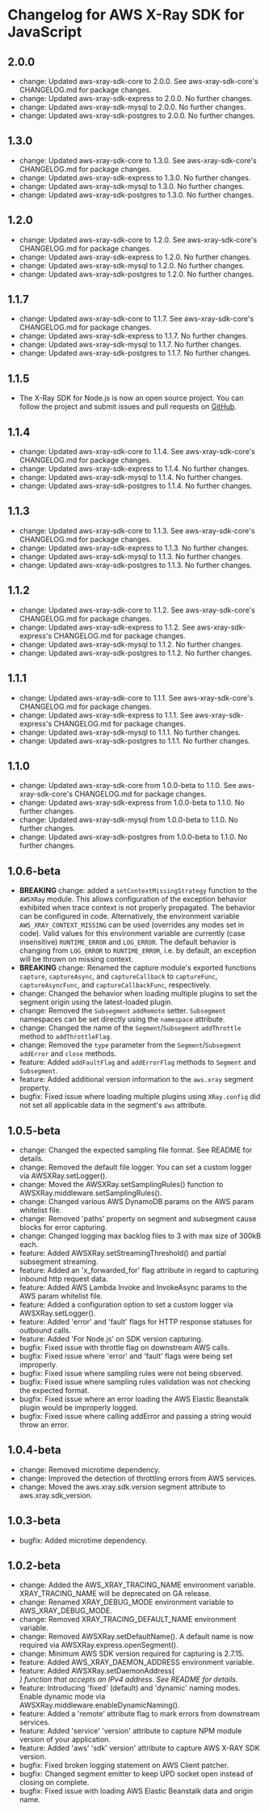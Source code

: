 # Changelog for AWS X-Ray SDK for JavaScript
<!--LATEST=2.0.0-->
<!--ENTRYINSERT-->

## 2.0.0
* change: Updated aws-xray-sdk-core to 2.0.0. See aws-xray-sdk-core's CHANGELOG.md for package changes.
* change: Updated aws-xray-sdk-express to 2.0.0. No further changes.
* change: Updated aws-xray-sdk-mysql to 2.0.0. No further changes.
* change: Updated aws-xray-sdk-postgres to 2.0.0. No further changes.

## 1.3.0
* change: Updated aws-xray-sdk-core to 1.3.0. See aws-xray-sdk-core's CHANGELOG.md for package changes.
* change: Updated aws-xray-sdk-express to 1.3.0. No further changes.
* change: Updated aws-xray-sdk-mysql to 1.3.0. No further changes.
* change: Updated aws-xray-sdk-postgres to 1.3.0. No further changes.

## 1.2.0
* change: Updated aws-xray-sdk-core to 1.2.0. See aws-xray-sdk-core's CHANGELOG.md for package changes.
* change: Updated aws-xray-sdk-express to 1.2.0. No further changes.
* change: Updated aws-xray-sdk-mysql to 1.2.0. No further changes.
* change: Updated aws-xray-sdk-postgres to 1.2.0. No further changes.

## 1.1.7
* change: Updated aws-xray-sdk-core to 1.1.7. See aws-xray-sdk-core's CHANGELOG.md for package changes.
* change: Updated aws-xray-sdk-express to 1.1.7. No further changes.
* change: Updated aws-xray-sdk-mysql to 1.1.7. No further changes.
* change: Updated aws-xray-sdk-postgres to 1.1.7. No further changes.

## 1.1.5
* The X-Ray SDK for Node.js is now an open source project. You can follow the project and submit issues and pull requests on [GitHub](https://github.com/aws/aws-xray-sdk-node).

## 1.1.4

* change: Updated aws-xray-sdk-core to 1.1.4. See aws-xray-sdk-core's CHANGELOG.md for package changes.
* change: Updated aws-xray-sdk-express to 1.1.4. No further changes.
* change: Updated aws-xray-sdk-mysql to 1.1.4. No further changes.
* change: Updated aws-xray-sdk-postgres to 1.1.4. No further changes.

## 1.1.3
* change: Updated aws-xray-sdk-core to 1.1.3. See aws-xray-sdk-core's CHANGELOG.md for package changes.
* change: Updated aws-xray-sdk-express to 1.1.3. No further changes.
* change: Updated aws-xray-sdk-mysql to 1.1.3. No further changes.
* change: Updated aws-xray-sdk-postgres to 1.1.3. No further changes.

## 1.1.2
* change: Updated aws-xray-sdk-core to 1.1.2. See aws-xray-sdk-core's CHANGELOG.md for package changes.
* change: Updated aws-xray-sdk-express to 1.1.2. See aws-xray-sdk-express's CHANGELOG.md for package changes.
* change: Updated aws-xray-sdk-mysql to 1.1.2. No further changes.
* change: Updated aws-xray-sdk-postgres to 1.1.2. No further changes.

## 1.1.1
* change: Updated aws-xray-sdk-core to 1.1.1. See aws-xray-sdk-core's CHANGELOG.md for package changes.
* change: Updated aws-xray-sdk-express to 1.1.1. See aws-xray-sdk-express's CHANGELOG.md for package changes.
* change: Updated aws-xray-sdk-mysql to 1.1.1. No further changes.
* change: Updated aws-xray-sdk-postgres to 1.1.1. No further changes.

## 1.1.0
* change: Updated aws-xray-sdk-core from 1.0.0-beta to 1.1.0. See aws-xray-sdk-core's CHANGELOG.md for package changes.
* change: Updated aws-xray-sdk-express from 1.0.0-beta to 1.1.0. No further changes.
* change: Updated aws-xray-sdk-mysql from 1.0.0-beta to 1.1.0. No further changes.
* change: Updated aws-xray-sdk-postgres from 1.0.0-beta to 1.1.0. No further changes.

## 1.0.6-beta
* **BREAKING** change: added a `setContextMissingStrategy` function to the `AWSXRay` module. This allows configuration of the exception behavior exhibited when trace context is not properly propagated. The behavior can be configured in code. Alternatively, the environment variable `AWS_XRAY_CONTEXT_MISSING` can be used (overrides any modes set in code). Valid values for this environment variable are currently (case insensitive) `RUNTIME_ERROR` and `LOG_ERROR`. The default behavior is changing from `LOG_ERROR` to `RUNTIME_ERROR`, i.e. by default, an exception will be thrown on missing context.
* **BREAKING** change: Renamed the capture module's exported functions `capture`, `captureAsync`, and `captureCallback` to `captureFunc`, `captureAsyncFunc`, and `captureCallbackFunc`, respectively.
* change: Changed the behavior when loading multiple plugins to set the segment origin using the latest-loaded plugin.
* change: Removed the `Subsegment` `addRemote` setter. `Subsegment` namespaces can be set directly using the `namespace` attribute.
* change: Changed the name of the `Segment`/`Subsegment` `addThrottle` method to `addThrottleFlag`.
* change: Removed the `type` parameter from the `Segment`/`Subsegment` `addError` and `close` methods.
* feature: Added `addFaultFlag` and `addErrorFlag` methods to `Segment` and `Subsegment`.
* feature: Added additional version information to the `aws.xray` segment property.
* bugfix: Fixed issue where loading multiple plugins using `XRay.config` did not set all applicable data in the segment's `aws` attribute.

## 1.0.5-beta
* change: Changed the expected sampling file format. See README for details.
* change: Removed the default file logger. You can set a custom logger via AWSXRay.setLogger().
* change: Moved the AWSXRay.setSamplingRules() function to AWSXRay.middleware.setSamplingRules().
* change: Changed various AWS DynamoDB params on the AWS param whitelist file.
* change: Removed 'paths' property on segment and subsegment cause blocks for error capturing.
* change: Changed logging max backlog files to 3 with max size of 300kB each.
* feature: Added AWSXRay.setStreamingThreshold(<number>) and partial subsegment streaming.
* feature: Added an 'x_forwarded_for' flag attribute in regard to capturing inbound http request data.
* feature: Added AWS Lambda Invoke and InvokeAsync params to the AWS param whitelist file.
* feature: Added a configuration option to set a custom logger via AWSXRay.setLogger().
* feature: Added 'error' and 'fault' flags for HTTP response statuses for outbound calls.
* feature: Added 'For Node.js' on SDK version capturing.
* bugfix: Fixed issue with throttle flag on downstream AWS calls.
* bugfix: Fixed issue where 'error' and 'fault' flags were being set improperly.
* bugfix: Fixed issue where sampling rules were not being observed.
* bugfix: Fixed issue where sampling rules validation was not checking the expected format.
* bugfix: Fixed issue where an error loading the AWS Elastic Beanstalk plugin would be improperly logged.
* bugfix: Fixed issue where calling addError and passing a string would throw an error.

## 1.0.4-beta
* change: Removed microtime dependency.
* change: Improved the detection of throttling errors from AWS services.
* change: Moved the aws.xray.sdk.version segment attribute to aws.xray.sdk_version.

## 1.0.3-beta
* bugfix: Added microtime dependency.

## 1.0.2-beta
* change: Added the AWS_XRAY_TRACING_NAME environment variable. XRAY_TRACING_NAME will be deprecated on GA release.
* change: Renamed XRAY_DEBUG_MODE environment variable to AWS_XRAY_DEBUG_MODE.
* change: Removed XRAY_TRACING_DEFAULT_NAME environment variable.
* change: Removed AWSXRay.setDefaultName(). A default name is now required via AWSXRay.express.openSegment(<defaultName>).
* change: Minimum AWS SDK version required for capturing is 2.7.15.
* feature: Added AWS_XRAY_DAEMON_ADDRESS environment variable.
* feature: Added AWSXRay.setDaemonAddress(<address>) function that accepts an IPv4 address. See README for details.
* feature: Introducing 'fixed' (default) and 'dynamic' naming modes. Enable dynamic mode via AWSXRay.middleware.enableDynamicNaming(<optionalPattern>).
* feature: Added a 'remote' attribute flag to mark errors from downstream services.
* feature: Added 'service' 'version' attribute to capture NPM module version of your application.
* feature: Added 'aws' 'sdk' version' attribute to capture AWS X-RAY SDK version.
* bugfix: Fixed broken logging statement on AWS Client patcher.
* bugfix: Changed segment emitter to keep UPD socket open instead of closing on complete.
* bugfix: Fixed issue with loading AWS Elastic Beanstalk data and origin name.
